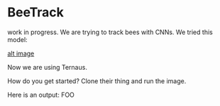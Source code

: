 # BeeTrack
work in progress. We are trying to track bees with CNNs.
We tried this model:


[alt image](model_plot.png)


Now we are using Ternaus.

How do you get started? Clone their thing and run the image.

Here is an output:
FOO
